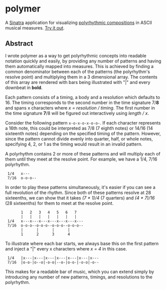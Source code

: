 # polymer

A [Sinatra](http://www.sinatrarb.com/) application for visualizing [polyrhythmic compositions](http://en.wikipedia.org/wiki/Polyrhythm) in ASCII musical measures. [Try it out](http://polymer.heroku.com).

## Abstract

I wrote polymer as a way to get polyrhythmic concepts into readable notation quickly and easily, by providing any number of patterns and having them automatically mapped into measures. This is achieved by finding a common denominator between each of the patterns (the polyrhythm's resolve point) and multiplying them in a 3 dimensional array. The contents of this array are rendered with bars being illustrated with "|" and every downbeat in **bold**.

Each pattern consists of a timing, a body and a resolution which defaults to 16. The timing corresponds to the second number in the time signature 7/**8** and spans x characters where *x = resolution / timing*. The first number in the time signature **7**/8 will be figured out interactively using *length / x*.

Consider the following pattern `x-o-x-o-x-o-o-`. If each character represents a 16th note, this could be interpreted as 7/8 (7 eighth notes) or 14/16 (14 sixteenth notes) depending on the specified timing of the pattern. However, since the pattern cannot divide evenly into quarter, half, or whole notes, specifying 4, 2, or 1 as the timing would result in an invalid pattern.

A polyrhythm contains 2 or more of these patterns and will multiply each of them until they meet at the resolve point. For example, we have a 1/4, 7/16 polyrhythm.

     1/4   x---
     7/16  o-o-o--

In order to play these patterns simultaneously, it's easier if you can see a full revolution of the rhythm. Since both of these patterns resolve at 28 sixteenths, we can show that it takes *(7 * 1)/4* (7 quarters) and *(4 * 7)/16* (28 sixteenths) for them to meet at the resolve point.

           1   2   3   4   5   6   7
           |   |   |   |   |   |   |
     1/4   x---x---x---x---x---x---x---
     7/16  o-o-o--o-o-o--o-o-o--o-o-o--
           |      |      |      |
           1      2      3      4

To illustrate where each bar starts, we always base this on the first pattern and inject a "|" every x characters where *x = 4* in this case.

     1/4   |x---|x---|x---|x---|x---|x---|x---
     7/16  |o-o-|o--o|-o-o|--o-|o-o-|-o-o|-o--

This makes for a readable bar of music, which you can extend simply by introducing any number of new patterns, timings, and resolutions to the polyrhythm.